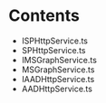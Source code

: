 # Contents

- ISPHttpService.ts
- SPHttpService.ts
- IMSGraphService.ts
- MSGraphService.ts
- IAADHttpService.ts
- AADHttpService.ts